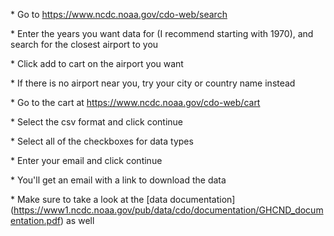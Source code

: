 \* Go to https://www.ncdc.noaa.gov/cdo-web/search

\* Enter the years you want data for (I recommend starting with 1970),
and search for the closest airport to you

\* Click add to cart on the airport you want

\* If there is no airport near you, try your city or country name
instead

\* Go to the cart at https://www.ncdc.noaa.gov/cdo-web/cart

\* Select the csv format and click continue

\* Select all of the checkboxes for data types

\* Enter your email and click continue

\* You\'ll get an email with a link to download the data

\* Make sure to take a look at the \[data
documentation\](https://www1.ncdc.noaa.gov/pub/data/cdo/documentation/GHCND_documentation.pdf)
as well
